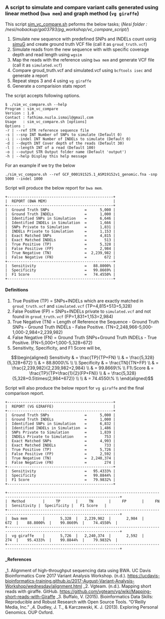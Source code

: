 ### A script to simulate and compare variant calls generated using linear method (`bwa mem`) and graph method (`vg giraffe`)

This script [sim_vc_compare.sh](https://github.com/nuzla/Pangenome-Graphs-Workshop/blob/main/Scripts/sim_vc_compare.sh) peforms the below tasks; (_Nesi folder : /nesi/nobackup/ga03793/pg_workshop/vc_compare_script/_)
1. Simulate new sequence with predefined SNPs and INDELs count usnig [simuG](https://github.com/yjx1217/simuG) and create ground truth VCF file (call it as `groud_truth.vcf`)
2. Simulate reads from the new sequence with with specific coverage depth and read length using `wgsim`
3. Map the reads with the reference using `bwa mem` and generate VCF file (call it as `simulated.vcf`)
4. Compare groud_truth.vcf and simulated.vcf using `bcftools isec` and generate a report
5. Repeat steps 3 and 4 using `vg giraffe`
6. Generate a comparision stats report

The script accepts following options. 

````
$ ./sim_vc_compare.sh --help
Program : sim_vc_compare
Version : 1.0
Contact : fathima.nuzla.ismail@gmail.com
Usage   : sim_vc_compare.sh [options]
Options :
-r | --ref STR reference sequence file
-s | --snp INT Number of SNPs to simulate (Default 0)
-i | --indel INT Number of INDELs to simulate (Default 0)
-d | --depth INT Cover depth of the reads (Default 30)
-l | --length INT of a read (Default 100)
-o | --output STR Output folder name (Default 'output')
-h | --help Display this help message
````

For an example if we try the below 
```
./sim_vc_compare.sh --ref GCF_000191525.1_ASM19152v1_genomic.fna -snp 5000 --indel 1000
```
Script will produce the below report for `bwa mem`.

```
+------------------------------------------------+
|  REPORT (BWA MEM)                              |
+------------------------------------------------+
|  Ground Truth SNPs                =      5,000 |
|  Ground Truth INDELs              =      1,000 |
|  Identified SNPs in Simulation    =      6,646 |
|  Identified INDELs in Simulation  =      1,666 |
|  SNPs Private to Simulation       =      1,831 |
|  INDELs Private to Simulation     =      1,153 |
|  Exact Matched SNPs               =      4,815 |
|  Exact Matched INDELs             =        513 |
|  True Positive (TP)               =      5,328 |
|  False Positive (FP)              =      2,984 |
|  True Negative (TN)               =  2,239,982 |
|  False Negative (FN)              =        672 |
+------------------------------------------------+
|  Sensitivity                      =   88.8000% |
|  Specificity                      =   99.8669% |
|  F1 Score                         =   74.4550% |
+------------------------------------------------+
```

#### Definitions
1. True Positive (TP) = SNPs+INDELs which are exactly matched in `groud_truth.vcf` and `simulated.vcf` (TP=4,815+513=5,328)
2. False Positive (FP) = SNPs+INDELs private to `simulated.vcf` and not found in `groud_truth.vcf` (FP=1,831+1,153=2,984)
3. True Negative (TN) = Length of Reference the Sequence - Ground Truth SNPs - Ground Truth INDELs - False Positive. (TN=2,248,966-5,000-1,000-2,984=2,239,982)
4. False Negative (FN) = Ground Truth SNPs+Ground Truth INDELs - True Positive. (FN=5,000+1,000-5,328=672)
5. Sensitivity, Specificity, and F1 Score will be, 

```math
\begin{aligned}
Sensitivity  & = \frac{TP}{TP+FN} \\
              &  = \frac{5,328}{5,328+672} \\
              & = 88.8000\% \\ \\
Specificity & = \frac{TN}{TN+FP} \\
            &  = \frac{2,239,982}{2,239,982+2,984} \\
            & = 99.8669\% \\
F1\:Score & = \frac{TP}{TP+\frac{1}{2}(FP+FN)} \\
            &  = \frac{5,328}{5,328+0.5\times(2,984+672)} \\ \\
            & = 74.4550\% \\
\end{aligned}
```

Script will also produce the below report for `vg giraffe` and the final comparison report.

```
+------------------------------------------------+
|  REPORT (VG GIRAFFE)                           |
+------------------------------------------------+
|  Ground Truth SNPs                =      5,000 |
|  Ground Truth INDELs              =      1,000 |
|  Identified SNPs in Simulation    =      6,832 |
|  Identified INDELs in Simulation  =      1,486 |
|  SNPs Private to Simulation       =      1,839 |
|  INDELs Private to Simulation     =        753 |
|  Exact Matched SNPs               =      4,993 |
|  Exact Matched INDELs             =        733 |
|  True Positive (TP)               =      5,726 |
|  False Positive (FP)              =      2,592 |
|  True Negative (TN)               =  2,240,374 |
|  False Negative (FN)              =        274 |
+------------------------------------------------+
|  Sensitivity                      =   95.4333% |
|  Specificity                      =   99.8844% |
|  F1 Score                         =   79.9832% |
+------------------------------------------------+
```

```
+-------------------------------------------------------------------------------------------------------------------------+
|  Method        |     TP       |     TN       |     FP       |     FN       |  Sensitivity |  Specificity |   F1 Score   |
+-------------------------------------------------------------------------------------------------------------------------+
|  bwa mem       |       5,328  |   2,239,982  |       2,984  |         672  |    88.8000%  |    99.8669%  |    74.4550%  |
+-------------------------------------------------------------------------------------------------------------------------+
|  vg giraffe    |       5,726  |   2,240,374  |       2,592  |         274  |    95.4333%  |    99.8844%  |    79.9832%  |
+-------------------------------------------------------------------------------------------------------------------------+
```

#### _References
_1. Alignment of high-throughput sequencing data using BWA. UC Davis Bioinformatics Core 2017 Variant Analysis Workshop. (n.d.). https://ucdavis-bioinformatics-training.github.io/2017-August-Variant-Analysis-Workshop/wednesday/alignment.html 
_2. Vgteam. (n.d.). Mapping short reads with giraffe. GitHub. https://github.com/vgteam/vg/wiki/Mapping-short-reads-with-Giraffe 
_3. Buffalo, V. (2015). Bioinformatics Data Skills: Reproducible and Robust Research with Open Source Tools. “O’Reilly Media, Inc.”
_4. Dudley, J. T., & Karczewski, K. J. (2013). Exploring Personal Genomics. OUP Oxford.


